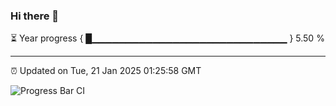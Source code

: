 ### Hi there 👋

⏳ Year progress { █▁▁▁▁▁▁▁▁▁▁▁▁▁▁▁▁▁▁▁▁▁▁▁▁▁▁▁▁▁ } 5.50 %

---

⏰ Updated on Tue, 21 Jan 2025 01:25:58 GMT

![Progress Bar CI](https://github.com/liununu/liununu/workflows/Progress%20Bar%20CI/badge.svg)
